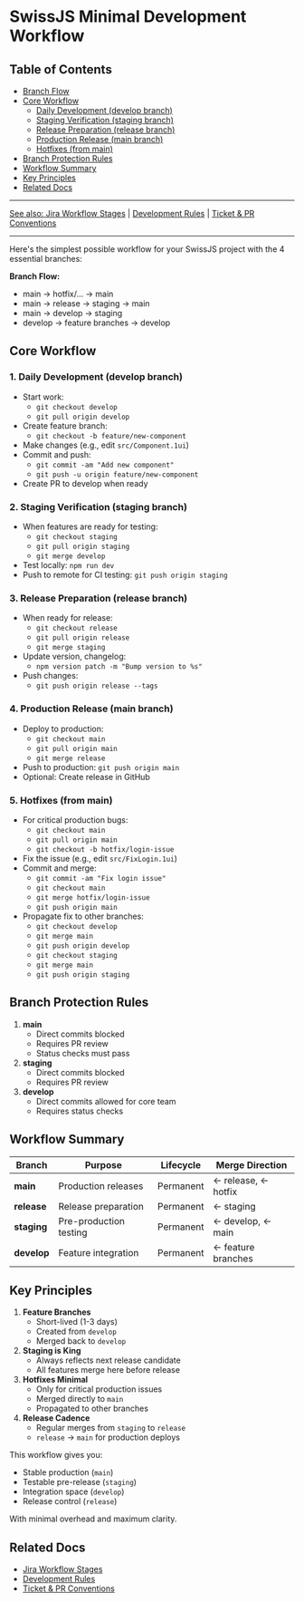 <!--
Copyright (c) 2024 Themba Mzumara
This file is part of SwissJS Framework. All rights reserved.
Licensed under the MIT License. See LICENSE in the project root for license information.
-->

# SwissJS Minimal Development Workflow

## Table of Contents
- [Branch Flow](#branch-flow)
- [Core Workflow](#core-workflow)
  - [Daily Development (develop branch)](#1-daily-development-develop-branch)
  - [Staging Verification (staging branch)](#2-staging-verification-staging-branch)
  - [Release Preparation (release branch)](#3-release-preparation-release-branch)
  - [Production Release (main branch)](#4-production-release-main-branch)
  - [Hotfixes (from main)](#5-hotfixes-from-main)
- [Branch Protection Rules](#branch-protection-rules)
- [Workflow Summary](#workflow-summary)
- [Key Principles](#key-principles)
- [Related Docs](#related-docs)

---

[See also: Jira Workflow Stages](./jira_workflow_stages.md) | [Development Rules](./development_rules.md) | [Ticket & PR Conventions](./Ticket_ID_pattern_n_github_pr_conventions.md)

---

Here's the simplest possible workflow for your SwissJS project with the 4 essential branches:

**Branch Flow:**
- main → hotfix/... → main
- main → release → staging → main
- main → develop → staging
- develop → feature branches → develop

## Core Workflow

### 1. **Daily Development (develop branch)**
- Start work:
  - `git checkout develop`
  - `git pull origin develop`
- Create feature branch:
  - `git checkout -b feature/new-component`
- Make changes (e.g., edit `src/Component.1ui`)
- Commit and push:
  - `git commit -am "Add new component"`
  - `git push -u origin feature/new-component`
- Create PR to develop when ready

### 2. **Staging Verification (staging branch)**
- When features are ready for testing:
  - `git checkout staging`
  - `git pull origin staging`
  - `git merge develop`
- Test locally: `npm run dev`
- Push to remote for CI testing: `git push origin staging`

### 3. **Release Preparation (release branch)**
- When ready for release:
  - `git checkout release`
  - `git pull origin release`
  - `git merge staging`
- Update version, changelog:
  - `npm version patch -m "Bump version to %s"`
- Push changes:
  - `git push origin release --tags`

### 4. **Production Release (main branch)**
- Deploy to production:
  - `git checkout main`
  - `git pull origin main`
  - `git merge release`
- Push to production: `git push origin main`
- Optional: Create release in GitHub

### 5. **Hotfixes (from main)**
- For critical production bugs:
  - `git checkout main`
  - `git pull origin main`
  - `git checkout -b hotfix/login-issue`
- Fix the issue (e.g., edit `src/FixLogin.1ui`)
- Commit and merge:
  - `git commit -am "Fix login issue"`
  - `git checkout main`
  - `git merge hotfix/login-issue`
  - `git push origin main`
- Propagate fix to other branches:
  - `git checkout develop`
  - `git merge main`
  - `git push origin develop`
  - `git checkout staging`
  - `git merge main`
  - `git push origin staging`

## Branch Protection Rules

1. **main**
   - Direct commits blocked
   - Requires PR review
   - Status checks must pass
2. **staging**
   - Direct commits blocked
   - Requires PR review
3. **develop**
   - Direct commits allowed for core team
   - Requires status checks

## Workflow Summary

| Branch    | Purpose                  | Lifecycle | Merge Direction         |
|-----------|--------------------------|-----------|------------------------|
| **main**      | Production releases      | Permanent | ← release, ← hotfix    |
| **release**   | Release preparation      | Permanent | ← staging              |
| **staging**   | Pre-production testing   | Permanent | ← develop, ← main      |
| **develop**   | Feature integration      | Permanent | ← feature branches     |

## Key Principles

1. **Feature Branches**
   - Short-lived (1-3 days)
   - Created from `develop`
   - Merged back to `develop`
2. **Staging is King**
   - Always reflects next release candidate
   - All features merge here before release
3. **Hotfixes Minimal**
   - Only for critical production issues
   - Merged directly to `main`
   - Propagated to other branches
4. **Release Cadence**
   - Regular merges from `staging` to `release`
   - `release` → `main` for production deploys

This workflow gives you:
- Stable production (`main`)
- Testable pre-release (`staging`)
- Integration space (`develop`)
- Release control (`release`)

With minimal overhead and maximum clarity.

## Related Docs
- [Jira Workflow Stages](./jira_workflow_stages.md)
- [Development Rules](./development_rules.md)
- [Ticket & PR Conventions](./Ticket_ID_pattern_n_github_pr_conventions.md)